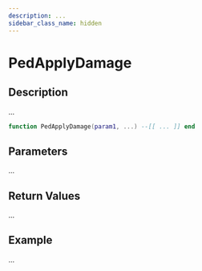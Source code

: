 ```yaml
---
description: ...
sidebar_class_name: hidden
---
```


# PedApplyDamage

## Description

...

```lua
function PedApplyDamage(param1, ...) --[[ ... ]] end
```

## Parameters

...

## Return Values

...

## Example

...

